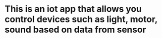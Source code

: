 # This is an iot app that allows you control devices such as light, motor, sound based on data from sensor

<br/>

## 
